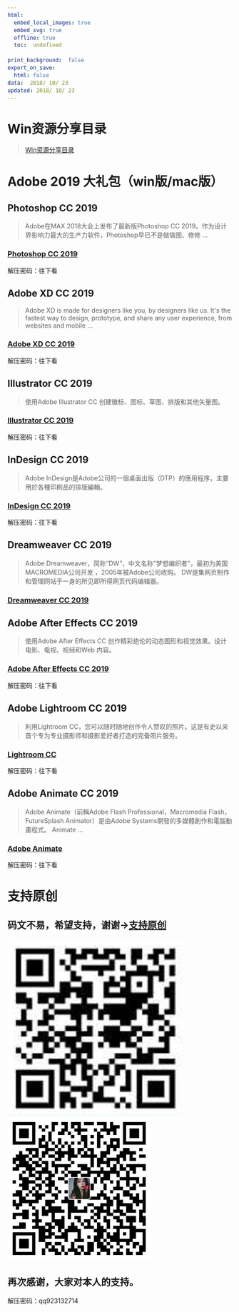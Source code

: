 ```yaml
---
html:
  embed_local_images: true
  embed_svg: true
  offline: true
  toc:  undefined

print_background:  false
export_on_save:
  html: false
data:  2018/ 10/ 23
updated: 2018/ 10/ 23
---
```


# Win资源分享目录

> [Win资源分享目录](https://blog.csdn.net/qq923132714/article/details/83108491 "Win资源分享目录")

# Adobe 2019 大礼包（win版/mac版）

## Photoshop CC 2019

> Adobe在MAX 2018大会上发布了最新版Photoshop CC 2019。作为设计界影响力最大的生产力软件，Photoshop早已不是做做图、修修 ...

### [Photoshop CC 2019](http://u16848854.ctfile.net/fs/16848854-316181881 "Photoshop CC 2019")

解压密码：往下看

## Adobe XD CC 2019

> Adobe XD is made for designers like you, by designers like us. It's the fastest way to design, prototype, and share any user experience, from websites and mobile ...

### [Adobe XD CC 2019](http://u16848854.ctfile.net/fs/16848854-316184181 "Adobe XD CC 2019")


解压密码：往下看

## Illustrator CC 2019

> 使用Adobe Illustrator CC 创建徽标、图标、草图、排版和其他矢量图。

### [Illustrator CC 2019](http://u16848854.ctfile.net/fs/16848854-316188943 "Illustrator CC 2019")


解压密码：往下看


## InDesign CC 2019

> Adobe InDesign是Adobe公司的一個桌面出版（DTP）的應用程序，主要用於各種印刷品的排版編輯。

### [InDesign CC 2019](http://u16848854.ctfile.net/fs/16848854-316189659 "InDesign CC 2019")


解压密码：往下看


## Dreamweaver CC 2019

> Adobe Dreamweaver，简称“DW”，中文名称"梦想编织者"，最初为美国MACROMEDIA公司开发 ，2005年被Adobe公司收购。 DW是集网页制作和管理网站于一身的所见即所得网页代码编辑器。

### [Dreamweaver CC 2019](http://u16848854.ctfile.net/fs/16848854-316192683 "Dreamweaver CC 2019")


## Adobe After Effects CC 2019

> 使用Adobe After Effects CC 创作精彩绝伦的动态图形和视觉效果。设计电影、电视、视频和Web 内容。

### [Adobe After Effects CC 2019](http://u16848854.ctfile.net/fs/16848854-316197471 "Adobe After Effects CC 2019")




解压密码：往下看

## Adobe Lightroom CC 2019

> 利用Lightroom CC，您可以随时随地创作令人赞叹的照片。这是有史以来首个专为专业摄影师和摄影爱好者打造的完备照片服务。

### [Lightroom CC](http://u16848854.ctfile.net/fs/16848854-316198315 "Lightroom CC 2019")




解压密码：往下看

## Adobe Animate CC 2019

> Adobe Animate（前稱Adobe Flash Professional，Macromedia Flash，FutureSplash Animator）是由Adobe Systems開發的多媒體創作和電腦動畫程式。 Animate ...

### [Adobe Animate](http://u16848854.ctfile.net/fs/16848854-316199871 "Adobe Animate 2019")




解压密码：往下看


# 支持原创
## 码文不易，希望支持，谢谢->**[支持原创](http://blog.csdn.net/qq923132714/article/details/79399145)**
![微信支付](https://raw.githubusercontent.com/923132714/my_picture/master/blog/support/weixin.png)![微信支付](https://raw.githubusercontent.com/923132714/my_picture/master/blog/support/支付宝.png)
## 再次感谢，大家对本人的支持。


解压密码：qq923132714
